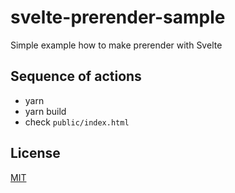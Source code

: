 # svelte-prerender-sample

Simple example how to make prerender with Svelte

## Sequence of actions

- yarn
- yarn build
- check `public/index.html`

## License

[MIT](/LICENSE)

